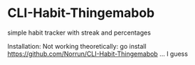# CLI-Habit-Thingemabob
simple habit tracker with streak and percentages

Installation:
Not working
theoretically: go install https://github.com/Norrun/CLI-Habit-Thingemabob
... I guess
